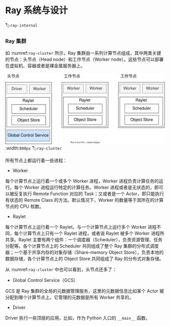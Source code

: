 # Ray 系统与设计
:label:`ray-internal`

### Ray 集群

如 :numref:`ray-cluster` 所示，Ray 集群由一系列计算节点组成，其中两类关键的节点：头节点（Head node）和工作节点（Worker node）。这些节点可以部署在虚拟机、容器或者是裸金属服务器上。

![Ray 集群](../img/ch-ray-core/ray-cluster.svg)
:width:`800px`
:label:`ray-cluster`

所有节点上都运行着一些进程：

* Worker

每个计算节点上运行着一个或多个 Worker 进程，Worker 进程负责计算任务的运行。每个 Worker 进程运行特定的计算任务。Worker 进程或者是无状态的，即可以被反复执行 Remote Function 对应的 Task；又或者是一个 Actor，即只能执行有状态的 Remote Class 的方法。默认情况下，Worker 的数量等于其所在的计算节点的 CPU 核数。

* Raylet

每个计算节点上运行着一个 Raylet。与一个计算节点上运行多个 Worker 进程不同，每个计算节点上只有一个 Raylet 进程，或者说 Raylet 被多个 Worker 进程所共享。Raylet 主要有两个组件：一个调度器（Scheduler），负责资源管理、任务分配等。各个计算节点上的 Scheduler 共同组成了整个 Ray 集群的分布式调度器；一个基于共享内存的对象存储（Share-memory Object Store），负责本地的数据存储，各个计算节点上的 Object Store 共同组成了 Ray 的分布式对象存储。

从 :numref:`ray-cluster` 中也可以看到，头节点还多了：

* Global Control Service（GCS）

GCS 是 Ray 集群的全局的元数据管理服务，这里的元数据信息比如某个 Actor 被分配到哪个计算节点上。它管理的元数据是所有 Worker 共享的。

* Driver

Driver 执行一些顶层的应用，比如，作为 Python 入口的  `__main__` 函数。